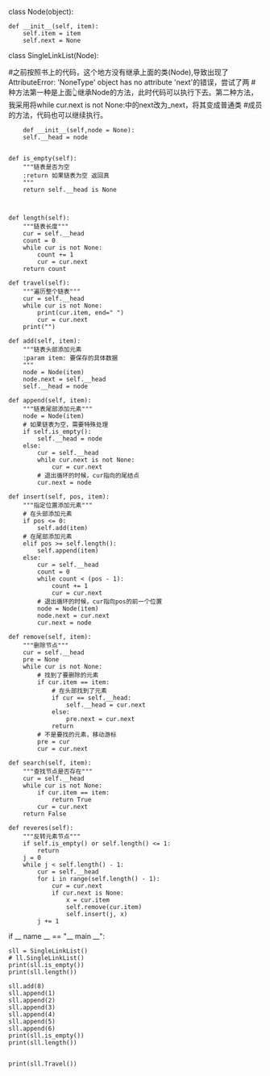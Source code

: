 class Node(object):

    def __init__(self, item):
        self.item = item
        self.next = None

class SingleLinkList(Node):


#之前按照书上的代码，这个地方没有继承上面的类(Node),导致出现了AttributeError: 'NoneType' object has no attribute 'next'的错误，尝试了两
#种方法第一种是上面👆继承Node的方法，此时代码可以执行下去。第二种方法，我采用将while cur.next is not None:中的next改为_next，将其变成普通类
#成员的方法，代码也可以继续执行。

        def __init__(self,node = None):
        self.__head = node


    def is_empty(self):
        """链表是否为空
        :return 如果链表为空 返回真
        """
        return self.__head is None



    def length(self):
        """链表长度"""
        cur = self.__head
        count = 0
        while cur is not None:
            count += 1
            cur = cur.next
        return count

    def travel(self):
        """遍历整个链表"""
        cur = self.__head
        while cur is not None:
            print(cur.item, end=" ")
            cur = cur.next
        print("")

    def add(self, item):
        """链表头部添加元素
        :param item: 要保存的具体数据
        """
        node = Node(item)
        node.next = self.__head
        self.__head = node

    def append(self, item):
        """链表尾部添加元素"""
        node = Node(item)
        # 如果链表为空，需要特殊处理
        if self.is_empty():
            self.__head = node
        else:
            cur = self.__head
            while cur.next is not None:
                cur = cur.next
            # 退出循环的时候，cur指向的尾结点
            cur.next = node

    def insert(self, pos, item):
        """指定位置添加元素"""
        # 在头部添加元素
        if pos <= 0:
            self.add(item)
        # 在尾部添加元素
        elif pos >= self.length():
            self.append(item)
        else:
            cur = self.__head
            count = 0
            while count < (pos - 1):
                count += 1
                cur = cur.next
            # 退出循环的时候，cur指向pos的前一个位置
            node = Node(item)
            node.next = cur.next
            cur.next = node

    def remove(self, item):
        """删除节点"""
        cur = self.__head
        pre = None
        while cur is not None:
            # 找到了要删除的元素
            if cur.item == item:
                # 在头部找到了元素
                if cur == self.__head:
                    self.__head = cur.next
                else:
                    pre.next = cur.next
                return
            # 不是要找的元素，移动游标
            pre = cur
            cur = cur.next

    def search(self, item):
        """查找节点是否存在"""
        cur = self.__head
        while cur is not None:
            if cur.item == item:
                return True
            cur = cur.next
        return False

    def reveres(self):
        """反转元素节点"""
        if self.is_empty() or self.length() <= 1:
            return
        j = 0
        while j < self.length() - 1:
            cur = self.__head
            for i in range(self.length() - 1):
                cur = cur.next
                if cur.next is None:
                    x = cur.item
                    self.remove(cur.item)
                    self.insert(j, x)
            j += 1
            
            
if __ name __ == "__ main __":


    sll = SingleLinkList()
    # ll.SingleLinkList()
    print(sll.is_empty())
    print(sll.length())

    sll.add(8)
    sll.append(1)
    sll.append(2)
    sll.append(3)
    sll.append(4)
    sll.append(5)
    sll.append(6)
    print(sll.is_empty())
    print(sll.length())


    print(sll.Travel())
